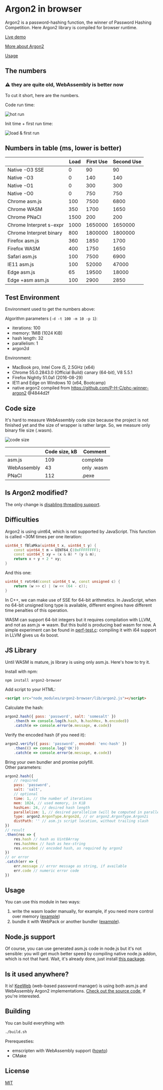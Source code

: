 # Argon2 in browser

Argon2 is a password-hashing function, the winner of Password Hashing Competition. Here Argon2 library is compiled for browser runtime.

[Live demo](https://antelle.github.io/argon2-browser)

[More about Argon2](https://github.com/P-H-C/phc-winner-argon2)

[Usage](#usage)

## The numbers

### :warning: they are quite old, WebAssembly is better now

To cut it short, here are the numbers.

Code run time:

![hot run](img/hot-run.png)

Init time + first run time:

![load & first run](img/load-first.png)

## Numbers in table (ms, lower is better)

|                         | Load | First Use | Second Use |
|-------------------------|------|-----------|------------|
| Native -O3 SSE          | 0    | 90        | 90         |
| Native -O3              | 0    | 140       | 140        |
| Native -O1              | 0    | 300       | 300        |
| Native -O0              | 0    | 750       | 750        |
| Chrome asm.js           | 100  | 7500      | 6800       |
| Chrome WASM             | 350  | 1700      | 1650       |
| Chrome PNaCl            | 1500 | 200       | 200        |
| Chrome Interpret s-expr | 1000 | 1650000   | 1650000    |
| Chrome Interpret binary | 800  | 1800000   | 1800000    |
| Firefox asm.js          | 360  | 1850      | 1700       |
| Firefox WASM            | 400  | 1750      | 1650       |
| Safari asm.js           | 100  | 7500      | 6900       |
| IE11 asm.js             | 100  | 52000     | 47000      |
| Edge asm.js             | 65   | 19500     | 18000      |
| Edge +asm asm.js        | 100  | 2900      | 2850       |

## Test Environment

Environment used to get the numbers above:

Algorithm parameters (`-d -t 100 -m 10 -p 1`):
- iterations: 100
- memory: 1MiB (1024 KiB)
- hash length: 32
- parallelism: 1
- argon2d

Environment:

- MacBook pro, Intel Core i5, 2.5GHz (x64)
- Chrome 55.0.2843.0 (Official Build) canary (64-bit), V8 5.5.1
- Firefox Nightly 51.0a1 (2016-08-29)
- IE11 and Edge on Windows 10 (x64, Bootcamp)
- native argon2 compiled from https://github.com/P-H-C/phc-winner-argon2 @4844d2f

## Code size

It's hard to measure WebAssembly code size because the project is not finished yet and the size of wrapper is rather large. So, we measure only binary file size (.wasm).

![code size](img/code-size.png)

|             | Code size, kB | Comment    |
|-------------|---------------|------------|
| asm.js      | 109           | complete   |
| WebAssembly | 43            | only .wasm |
| PNaCl       | 112           | .pexe      |

## Is Argon2 modified?

The only change is [disabling threading support](https://github.com/antelle/argon2-browser/commit/4b8950395c8c03a888ba6f417a4001458cdd3231).

## Difficulties

Argon2 is using uint64, which is not supported by JavaScript.
This function is called ~30M times per one iteration:
```cpp
uint64_t fBlaMka(uint64_t x, uint64_t y) {
    const uint64_t m = UINT64_C(0xFFFFFFFF);
    const uint64_t xy = (x & m) * (y & m);
    return x + y + 2 * xy;
}
```

And this one:
```cpp
uint64_t rotr64(const uint64_t w, const unsigned c) {
    return (w >> c) | (w << (64 - c));
}
```

In C++, we can make use of SSE for 64-bit arithmetics. In JavaScript, when no 64-bit unsigned long type is available, different engines have different time penalties of this operation.

WASM can support 64-bit integers but it requires compilation with LLVM, and not as asm.js => wasm. But this build is producing bad wasm for now. A simple experiment can be found in [perf-test.c](perf-test.c): compiling it with i64 support in LLVM gives us 4x boost.

## JS Library

Until WASM is mature, js library is using only asm.js. Here's how to try it.

Install with npm:
```bash
npm install argon2-browser
```

Add script to your HTML:
```html
<script src="node_modules/argon2-browser/lib/argon2.js"></script>
```

Calculate the hash:
```javascript
argon2.hash({ pass: 'password', salt: 'somesalt' })
    .then(h => console.log(h.hash, h.hashHex, h.encoded))
    .catch(e => console.error(e.message, e.code))
```

Verify the encoded hash (if you need it):
```javascript
argon2.verify({ pass: 'password', encoded: 'enc-hash' })
    .then(() => console.log('OK'))
    .catch(e => console.error(e.message, e.code))
```

Bring your own bundler and promise polyfill.  
Other parameters:
```javascript
argon2.hash({
    // required
    pass: 'password',
    salt: 'salt',
    // optional
    time: 1, // the number of iterations
    mem: 1024, // used memory, in KiB
    hashLen: 24, // desired hash length
    parallelism: 1, // desired parallelism (will be computed in parallel only for PNaCl)
    type: argon2.ArgonType.Argon2d, // or argon2.ArgonType.Argon2i
    distPath: '' // asm.js script location, without trailing slash
})
// result
.then(res => {
    res.hash // hash as Uint8Array
    res.hashHex // hash as hex-string
    res.encoded // encoded hash, as required by argon2
})
// or error
.catch(err => {
    err.message // error message as string, if available
    err.code // numeric error code
})
```

## Usage

You can use this module in two ways: 

1. write the wasm loader manually, for example, if you need more control over memory ([example](docs/js/calc.js))
2. bundle it with WebPack or another bundler ([example](examples/webpack)).

## Node.js support

Of course, you can use generated asm.js code in node.js but it's not sensible: you will get much better speed by compiling native node.js addon, which is not that hard. Wait, it's already done, just install [this package](https://github.com/ranisalt/node-argon2).

## Is it used anywhere?

It is! [KeeWeb](https://github.com/keeweb/keeweb) (web-based password manager) is using both asm.js and WebAssembly Argon2 implementations.
[Check out the source code](https://github.com/keeweb/keeweb/blob/develop/app/scripts/util/kdbxweb-init.js#L13), if you're interested.

## Building

You can build everything with
```bash
./build.sh
```

Prerequesties:
- emscripten with WebAssembly support ([howto](http://webassembly.org/getting-started/developers-guide/))
- CMake

## License

[MIT](https://opensource.org/licenses/MIT)
